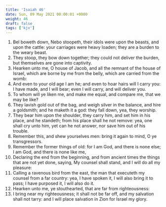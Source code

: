 ```yaml
---
title: 'Isaiah 46'
date: Sun, 09 May 2021 00:00:01 +0000
weight: 46
draft: false
tags: ['kjv'] 
---
```


1. Bel boweth down, Nebo stoopeth, their idols were upon the beasts, and upon the cattle: your carriages were heavy loaden; they are a burden to the weary beast.
2. They stoop, they bow down together; they could not deliver the burden, but themselves are gone into captivity.
3. Hearken unto me, O house of Jacob, and all the remnant of the house of Israel, which are borne by me from the belly, which are carried from the womb:
4. And even to your old age I am he; and even to hoar hairs will I carry you: I have made, and I will bear; even I will carry, and will deliver you.
5. To whom will ye liken me, and make me equal, and compare me, that we may be like?
6. They lavish gold out of the bag, and weigh silver in the balance, and hire a goldsmith; and he maketh it a god: they fall down, yea, they worship.
7. They bear him upon the shoulder, they carry him, and set him in his place, and he standeth; from his place shall he not remove: yea, one shall cry unto him, yet can he not answer, nor save him out of his trouble.
8. Remember this, and shew yourselves men: bring it again to mind, O ye transgressors.
9. Remember the former things of old: for I am God, and there is none else; I am God, and there is none like me,
10. Declaring the end from the beginning, and from ancient times the things that are not yet done, saying, My counsel shall stand, and I will do all my pleasure:
11. Calling a ravenous bird from the east, the man that executeth my counsel from a far country: yea, I have spoken it, I will also bring it to pass; I have purposed it, I will also do it.
12. Hearken unto me, ye stouthearted, that are far from righteousness:
13. I bring near my righteousness; it shall not be far off, and my salvation shall not tarry: and I will place salvation in Zion for Israel my glory.
